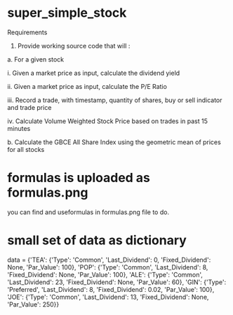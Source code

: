# super_simple_stock


Requirements
1. Provide working source code that will :

a. For a given stock

i. Given a market price as input, calculate the dividend yield

ii. Given a market price as input, calculate the P/E Ratio

iii. Record a trade, with timestamp, quantity of shares, buy or sell indicator and
trade price

iv. Calculate Volume Weighted Stock Price based on trades in past 15 minutes

b. Calculate the GBCE All Share Index using the geometric mean of prices for all stocks

# formulas is uploaded as formulas.png
you can find and useformulas in formulas.png file to do.



# small set of data as dictionary

data = {'TEA': {'Type': 'Common', 'Last_Dividend': 0, 'Fixed_Dividend': None, 'Par_Value': 100},
        'POP': {'Type': 'Common', 'Last_Dividend': 8, 'Fixed_Dividend': None, 'Par_Value': 100},
        'ALE': {'Type': 'Common', 'Last_Dividend': 23, 'Fixed_Dividend': None, 'Par_Value': 60},
        'GIN': {'Type': 'Preferred', 'Last_Dividend': 8, 'Fixed_Dividend': 0.02, 'Par_Value': 100},
        'JOE': {'Type': 'Common', 'Last_Dividend': 13, 'Fixed_Dividend': None, 'Par_Value': 250}}
       
  
